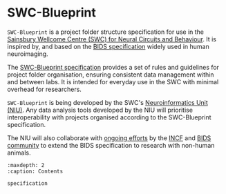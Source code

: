 # SWC-Blueprint

`SWC-Blueprint` is a project folder structure specification for use in the [Sainsbury Wellcome Centre (SWC) for Neural Circuits and Behaviour](https://www.sainsburywellcome.org/).
It is inspired by, and based on the [BIDS specification](https://bids-specification.readthedocs.io/en/stable/) widely used in human neuroimaging.

The [SWC-Blueprint specification](specification.md) provides a set of rules and guidelines for project folder organisation, ensuring consistent data management within and between labs. It is intended for everyday use in the SWC with minimal overhead for researchers.

`SWC-Blueprint` is being developed by the SWC's [Neuroinformatics Unit (NIU)](https://neuroinformatics.dev/). Any data analysis tools developed by the NIU will prioritise interoperability with projects organised according to the SWC-Blueprint specification.

The NIU will also collaborate with [ongoing efforts](https://github.com/INCF/neuroscience-data-structure) by the [INCF](https://www.incf.org/) and [BIDS community](https://bids.neuroimaging.io/) to extend the BIDS specification to research with non-human animals.

```{toctree}
:maxdepth: 2
:caption: Contents

specification
```